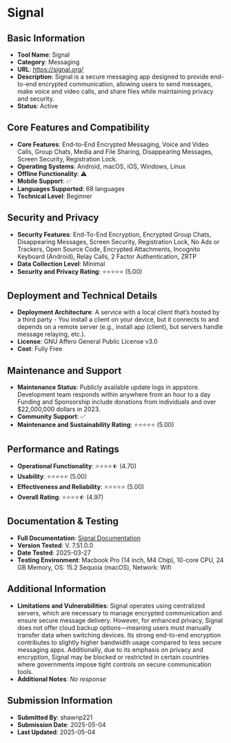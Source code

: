 # Signal

## Basic Information
- **Tool Name**: Signal
- **Category**: Messaging
- **URL**: https://signal.org/
- **Description**: Signal is a secure messaging app designed to provide end-to-end encrypted communication, allowing users to send messages, make voice and video calls, and share files while maintaining privacy and security.
- **Status**: Active

## Core Features and Compatibility
- **Core Features**: End-to-End Encrypted Messaging, Voice and Video Calls, Group Chats, Media and File Sharing, Disappearing Messages, Screen Security, Registration Lock.
- **Operating Systems**: Android, macOS, iOS, Windows, Linux
- **Offline Functionality**: ⚠️
- **Mobile Support**: ✅
- **Languages Supported**: 68 languages
- **Technical Level**: Beginner

## Security and Privacy
- **Security Features**: End-To-End Encryption, Encrypted Group Chats, Disappearing Messages, Screen Security, Registration Lock, No Ads or Trackers, Open Source Code, Encrypted Attachments, Incognito Keyboard (Android), Relay Calls, 2 Factor Authentication, ZRTP
- **Data Collection Level**: Minimal
- **Security and Privacy Rating**: ⭐⭐⭐⭐⭐ (5.00)

## Deployment and Technical Details
- **Deployment Architecture**: A service with a local client that’s hosted by a third party - You install a client on your device, but it connects to and depends on a remote server (e.g., install app (client), but servers handle message relaying, etc.).
- **License**: GNU Affero General Public License v3.0
- **Cost**: Fully Free

## Maintenance and Support
- **Maintenance Status**: Publicly available update logs in appstore. Development team responds within anywhere from an hour to a day
Funding and Sponsorship include donations from individuals and over $22,000,000 dollars in 2023.
- **Community Support**: ✅
- **Maintenance and Sustainability Rating**: ⭐⭐⭐⭐⭐ (5.00)

## Performance and Ratings
- **Operational Functionality**: ⭐⭐⭐⭐⯪ (4.70)
- **Usability**: ⭐⭐⭐⭐⭐ (5.00)
- **Effectiveness and Reliability**: ⭐⭐⭐⭐⭐ (5.00)
- **Overall Rating**: ⭐⭐⭐⭐⯪ (4.97)

## Documentation & Testing
- **Full Documentation**: [Signal Documentation](https://github.com/user-attachments/files/20027975/Signal.Analysis.pdf)
- **Version Tested**: V. 7.51.0.0
- **Date Tested**: 2025-03-27
- **Testing Environment**: Macbook Pro (14 inch, M4 Chip), 10-core CPU, 24 GB Memory, OS: 15.2 Sequoia (macOS), Network: Wifi

## Additional Information
- **Limitations and Vulnerabilities**: Signal operates using centralized servers, which are necessary to manage encrypted communication and ensure secure message delivery. However, for enhanced privacy, Signal does not offer cloud backup options—meaning users must manually transfer data when switching devices. Its strong end-to-end encryption contributes to slightly higher bandwidth usage compared to less secure messaging apps. Additionally, due to its emphasis on privacy and encryption, Signal may be blocked or restricted in certain countries where governments impose tight controls on secure communication tools.
- **Additional Notes**: _No response_

## Submission Information
- **Submitted By**: shawnp221
- **Submission Date**: 2025-05-04
- **Last Updated**: 2025-05-04
